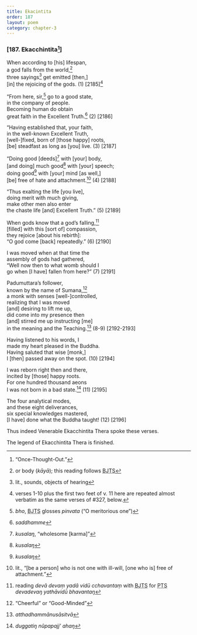 ```yaml
---
title: Ekacintita
order: 187
layout: poem
category: chapter-3
---
```


### \[187. Eka<span class="diacritics" data-state="on">c</span><span class="no-diacritics" data-state="off">ch</span>intita[^1]\]

When according to \[his\] lifespan,  
a god falls from the world,[^2]  
three sayings[^3] get emitted \[then,\]  
\[in\] the rejoicing of the gods. (1) \[2185\][^4]

“From here, sir,[^5] go to a good state,  
in the company of people.  
Becoming human do obtain  
great faith in the Excellent Truth.[^6] (2) \[2186\]

“Having established that, your faith,  
in the well-known Excellent Truth,  
\[well-\]fixed, born of \[those happy\] roots,  
\[be\] steadfast as long as \[you\] live. (3) \[2187\]

“Doing good \[deeds\][^7] with \[your\] body,  
\[and doing\] much good[^8] with \[your\] speech;  
doing good[^9] with \[your\] mind \[as well,\]  
\[be\] free of hate and attachment.[^10] (4) \[2188\]

“Thus exalting the life \[you live\],  
doing merit with much giving,  
make other men also enter  
the chaste life \[and\] Excellent Truth.” (5) \[2189\]

When gods know that a god’s falling,[^11]  
\[filled\] with this \[sort of\] compassion,  
they rejoice \[about his rebirth\]:  
“O god come \[back\] repeatedly.” (6) \[2190\]

I was moved when at that time the  
assembly of gods had gathered,  
“Well now then to what womb should I  
go when \[I have\] fallen from here?” (7) \[2191\]

Padumuttara’s follower,  
known by the name of Sumana,[^12]  
a monk with senses \[well-\]controlled,  
realizing that I was moved  
\[and\] desiring to lift me up,  
did come into my presence then  
\[and\] stirred me up instructing \[me\]  
in the meaning and the Teaching.[^13] (8-9) \[2192-2193\]

Having listened to his words, I  
made my heart pleased in the Buddha.  
Having saluted that wise \[monk,\]  
I \[then\] passed away on the spot. (10) \[2194\]

I was reborn right then and there,  
incited by \[those\] happy roots.  
For one hundred thousand aeons  
I was not born in a bad state.[^14] (11) \[2195\]

The four analytical modes,  
and these eight deliverances,  
six special knowledges mastered,  
\[I have\] done what the Buddha taught! (12) \[2196\]

Thus indeed Venerable Eka<span class="diacritics" data-state="on">c</span><span class="no-diacritics" data-state="off">ch</span>intita Thera spoke these verses.

The legend of Eka<span class="diacritics" data-state="on">c</span><span class="no-diacritics" data-state="off">ch</span>intita Thera is finished.

[^1]: “Once-Thought-Out.”

[^2]: or body (*kāyā*); this reading follows <abbr title="Buddha Jayanthi Tripitaka Series">BJTS</abbr>

[^3]: lit., sounds, objects of hearing

[^4]: verses 1-10 plus the first two feet of v. 11 here are repeated almost verbatim as the same verses of \#327, below.

[^5]: *bho*, <abbr title="Buddha Jayanthi Tripitaka Series">BJTS</abbr> glosses *pinvata* (“O meritorious one”)

[^6]: *saddhamme*

[^7]: *kusalaŋ*, “wholesome \[karma\]”

[^8]: *kusalaŋ*

[^9]: *kusalaŋ*

[^10]: lit., “\[be a person\] who is not one with ill-will, \[one who is\] free of attachment.”

[^11]: reading *devā devaṃ yadā vidū <span class="diacritics" data-state="on">c</span><span class="no-diacritics" data-state="off">ch</span>avantaṃ* with <abbr title="Buddha Jayanthi Tripitaka Series">BJTS</abbr> for <abbr title="Pali Text Society">PTS</abbr> *devadevaŋ yathāvidū bhavantaŋ*

[^12]: “Cheerful” or “Good-Minded”

[^13]: *atthadhammānusāsitvā*

[^14]: *duggatiŋ nûpapajj’ ahaŋ*
